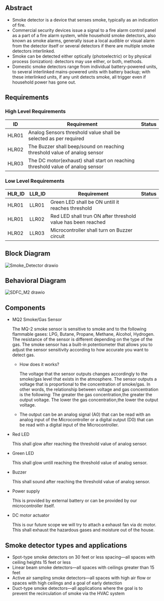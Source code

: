 ## Abstract
* Smoke detector is a device that senses smoke, typically as an indication of fire.
* Commercial security devices issue a signal to a fire alarm control panel as a part of a fire alarm system, while household smoke detectors, also known as
smoke alarms, generally issue a local audible or visual alarm from the detector itself or several detectors if there are multiple smoke detectors interlinked. 
* Smoke can be detected either optically (photoelectric) or by physical process (ionization): detectors may use either, or both, methods.
* Domestic smoke detectors range from individual battery-powered units, to several interlinked mains-powered units with battery backup; with these interlinked units,
if any unit detects smoke, all trigger even if household power has gone out.
## Requirements
### High Level Requirements
ID | Requirement | Status
--- | --- | ---
HLR01 | Analog Sensors threshold value shall be selected as per required | 
HLR02 | The Buzzer shall beep/sound on reaching threshold value of analog sensor |
HLR03 | The DC motor(exhaust) shall start on reaching threshold value of analog sensor |
### Low Level Requirements
HLR_ID | LLR_ID | Requirement | Status
--- | --- | --- | ---
HLR01 | LLR01 | Green LED shall be ON untill it reaches threshold | 
HLR01 | LLR02 | Red LED shall trun ON after threshold value has been reached |
HLR02 | LLR03 | Microcontroller shall turn on Buzzer circuit | 
## Block Diagram
![Smoke_Detector drawio](https://user-images.githubusercontent.com/98891749/155708952-84cfb995-d92f-4c11-810c-cdb3040e7692.png)
## Behavioral Diagram
![SDFC_M2 drawio](https://user-images.githubusercontent.com/98891749/155751400-42983904-7769-4bb8-9eae-61252421a700.png)

## Components
* MQ2 Smoke/Gas Sensor

  The MQ-2 smoke sensor is sensitive to smoke and to the following flammable gases:
  LPG, Butane, Propane, Methane, Alcohol, Hydrogen.
  The resistance of the sensor is different depending on the type of the gas.
  The smoke sensor has a built-in potentiometer that allows you to adjust the sensor sensitivity according to how accurate you want to detect gas.
  * How does it works?

    The voltage that the sensor outputs changes accordingly to the smoke/gas level that exists in the atmosphere. 
    The sensor outputs a voltage that is proportional to the concentration of smoke/gas.
    In other words, the relationship between voltage and gas concentration is the following:
    The greater the gas concentration,the greater the output voltage.
    The lower the gas concentration,the lower the output voltage.
    
  * The output can be an analog signal (A0) that can be read with an analog input of the Microcontroller or a digital output (D0) that can be read with a digital input of the Microcontroller.
* Red LED
  
  This shall glow after reaching the threshold value of analog sensor.
* Green LED
  
  This shall glow untill reaching the threshold value of analog sensor.
* Buzzer 
  
  This shall sound after reaching the threshold value of analog sensor.
* Power supply
  
  This is provided by external battery or can be provided by our microcontroller itself.
* DC motor actuator
  
  This is our future scope we will try to attach a exhaust fan via dc motor. This shall exhaust the hazardous gases and moisture out of the house.    
## Smoke detector types and applications
* Spot-type smoke detectors on 30 feet or less spacing—all spaces with ceiling heights 15 feet or less
* Linear beam smoke detectors—all spaces with ceilings greater than 15 feet
* Active air sampling smoke detectors—all spaces with high air flow or spaces with high ceilings and a goal of early detection
* Duct-type smoke detectors—all applications where the goal is to prevent the recirculation of smoke via the HVAC system
